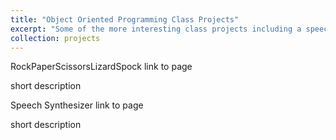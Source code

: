 ```yaml
---
title: "Object Oriented Programming Class Projects"
excerpt: "Some of the more interesting class projects including a speech synthesizer and a game from <i>The Big Bang Theory</i>"
collection: projects
---
```


RockPaperScissorsLizardSpock link to page

short description 

Speech Synthesizer link to page

short description

